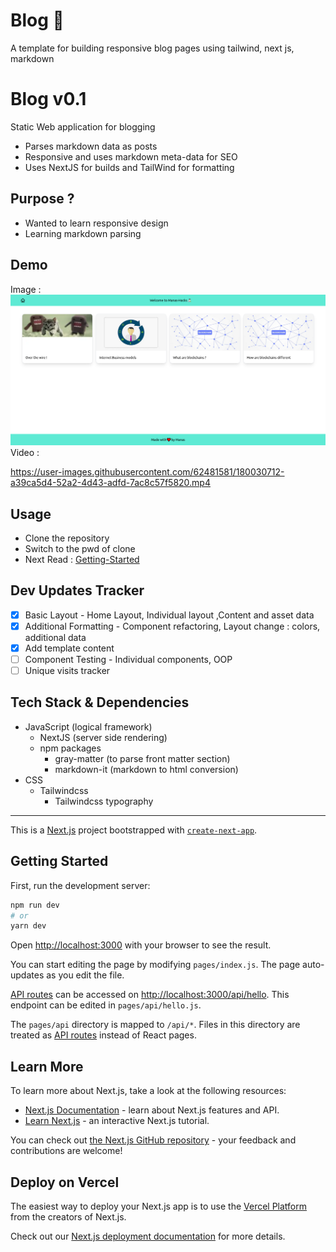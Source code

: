 # Blog :scroll:
A template for building responsive blog pages using tailwind, next js, markdown

# Blog v0.1
Static Web application for blogging
* Parses markdown data as posts
* Responsive and uses markdown meta-data for SEO
* Uses NextJS for builds and TailWind for formatting

## Purpose ?
- Wanted to learn responsive design
- Learning markdown parsing

## Demo

Image : ![display v0.1](https://raw.githubusercontent.com/hacks-manas/blog/main/assets/images/v0.1.png)
</br>
Video :

https://user-images.githubusercontent.com/62481581/180030712-a39ca5d4-52a2-4d43-adfd-7ac8c57f5820.mp4

## Usage
- Clone the repository 
- Switch to the pwd of clone
- Next Read : [Getting-Started](#getting-started)

## Dev Updates Tracker
- [x] Basic Layout - Home Layout, Individual layout ,Content and asset data
- [x] Additional Formatting - Component refactoring, Layout change : colors, additional data
- [x] Add template content
- [ ] Component Testing - Individual components, OOP
- [ ] Unique visits tracker 

## Tech Stack & Dependencies
  - JavaScript (logical framework)
    - NextJS (server side rendering)
    - npm packages
      - gray-matter (to parse front matter section)
      - markdown-it (markdown to html conversion)
  - CSS
    - Tailwindcss
      - Tailwindcss typography

---
This is a [Next.js](https://nextjs.org/) project bootstrapped with [`create-next-app`](https://github.com/vercel/next.js/tree/canary/packages/create-next-app).

## Getting Started

First, run the development server:

```bash
npm run dev
# or
yarn dev
```

Open [http://localhost:3000](http://localhost:3000) with your browser to see the result.

You can start editing the page by modifying `pages/index.js`. The page auto-updates as you edit the file.

[API routes](https://nextjs.org/docs/api-routes/introduction) can be accessed on [http://localhost:3000/api/hello](http://localhost:3000/api/hello). This endpoint can be edited in `pages/api/hello.js`.

The `pages/api` directory is mapped to `/api/*`. Files in this directory are treated as [API routes](https://nextjs.org/docs/api-routes/introduction) instead of React pages.

## Learn More

To learn more about Next.js, take a look at the following resources:

- [Next.js Documentation](https://nextjs.org/docs) - learn about Next.js features and API.
- [Learn Next.js](https://nextjs.org/learn) - an interactive Next.js tutorial.

You can check out [the Next.js GitHub repository](https://github.com/vercel/next.js/) - your feedback and contributions are welcome!

## Deploy on Vercel

The easiest way to deploy your Next.js app is to use the [Vercel Platform](https://vercel.com/new?utm_medium=default-template&filter=next.js&utm_source=create-next-app&utm_campaign=create-next-app-readme) from the creators of Next.js.

Check out our [Next.js deployment documentation](https://nextjs.org/docs/deployment) for more details.
